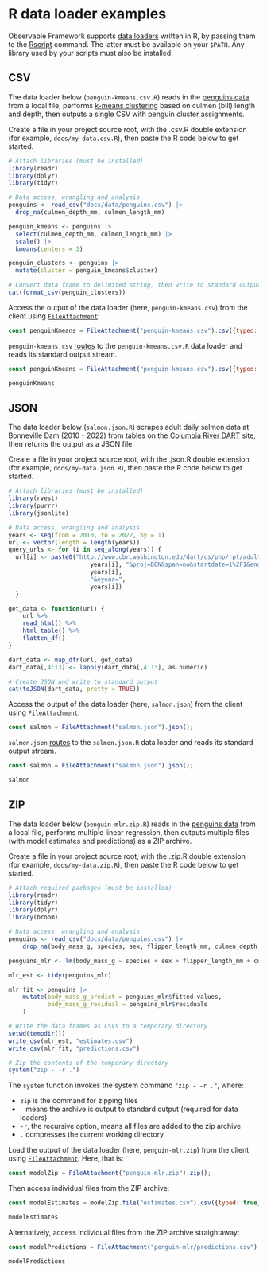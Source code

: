 # R data loader examples

Observable Framework supports [data loaders](../loaders) written in R, by passing them to the [Rscript](https://www.r-project.org/) command. The latter must be available on your `$PATH`. Any library used by your scripts must also be installed.

## CSV

The data loader below (`penguin-kmeans.csv.R`) reads in the [penguins data](https://journal.r-project.org/articles/RJ-2022-020/) from a local file, performs [k-means clustering](https://en.wikipedia.org/wiki/K-means_clustering) based on culmen (bill) length and depth, then outputs a single CSV with penguin cluster assignments.

Create a file in your project source root, with the .csv.R double extension (for example, `docs/my-data.csv.R`), then paste the R code below to get started.

```r
# Attach libraries (must be installed)
library(readr)
library(dplyr)
library(tidyr)

# Data access, wrangling and analysis
penguins <- read_csv("docs/data/penguins.csv") |>
  drop_na(culmen_depth_mm, culmen_length_mm)

penguin_kmeans <- penguins |>
  select(culmen_depth_mm, culmen_length_mm) |>
  scale() |>
  kmeans(centers = 3)

penguin_clusters <- penguins |>
  mutate(cluster = penguin_kmeans$cluster)

# Convert data frame to delimited string, then write to standard output
cat(format_csv(penguin_clusters))
```

Access the output of the data loader (here, `penguin-kmeans.csv`) from the client using [`FileAttachment`](../javascript/files):

```js run=false
const penguinKmeans = FileAttachment("penguin-kmeans.csv").csv({typed: true});
```

`penguin-kmeans.csv` [routes](../loaders#routing) to the `penguin-kmeans.csv.R` data loader and reads its standard output stream.

<!-- For local testing of penguin-kmeans.csv.R only -->

```js echo run
const penguinKmeans = FileAttachment("penguin-kmeans.csv").csv({typed: true});
```

```js echo run
penguinKmeans
```

<!-- End local testing of penguin-kmeans.csv.R -->

## JSON

The data loader below (`salmon.json.R`) scrapes adult daily salmon data at Bonneville Dam (2010 - 2022) from tables on the [Columbia River DART](https://www.cbr.washington.edu/dart) site, then returns the output as a JSON file.

Create a file in your project source root, with the .json.R double extension (for example, `docs/my-data.json.R`), then paste the R code below to get started.

```r
# Attach libraries (must be installed)
library(rvest)
library(purrr)
library(jsonlite)

# Data access, wrangling and analysis
years <- seq(from = 2010, to = 2022, by = 1)
url <- vector(length = length(years))
query_urls <- for (i in seq_along(years)) {
  url[i] <- paste0("http://www.cbr.washington.edu/dart/cs/php/rpt/adult_daily.php?sc=1&outputFormat=html&year=",
                       years[i], "&proj=BON&span=no&startdate=1%2F1&enddate=12%2F31&run=&syear=",
                       years[i],
                       "&eyear=",
                       years[i])
  }

get_data <- function(url) {
    url %>%
    read_html() %>%
    html_table() %>%
    flatten_df()
}

dart_data <- map_dfr(url, get_data)
dart_data[,4:13] <- lapply(dart_data[,4:13], as.numeric)

# Create JSON and write to standard output
cat(toJSON(dart_data, pretty = TRUE))
```

Access the output of the data loader (here, `salmon.json`) from the client using [`FileAttachment`](../javascript/files):

```js run=false
const salmon = FileAttachment("salmon.json").json();
```

`salmon.json` [routes](../loaders#routing) to the `salmon.json.R` data loader and reads its standard output stream.

<!-- For local testing of salmon.json.R only -->

```js echo run
const salmon = FileAttachment("salmon.json").json();
```

```js echo run
salmon
```

<!-- End local testing of salmon.json.R -->

## ZIP

The data loader below (`penguin-mlr.zip.R`) reads in the [penguins data](https://journal.r-project.org/articles/RJ-2022-020/) from a local file, performs multiple linear regression, then outputs multiple files (with model estimates and predictions) as a ZIP archive.

Create a file in your project source root, with the .zip.R double extension (for example, `docs/my-data.zip.R`), then paste the R code below to get started.

```r
# Attach required packages (must be installed)
library(readr)
library(tidyr)
library(dplyr)
library(broom)

# Data access, wrangling and analysis
penguins <- read_csv("docs/data/penguins.csv") |>
    drop_na(body_mass_g, species, sex, flipper_length_mm, culmen_depth_mm)

penguins_mlr <- lm(body_mass_g ~ species + sex + flipper_length_mm + culmen_depth_mm, data = penguins)

mlr_est <- tidy(penguins_mlr)

mlr_fit <- penguins |>
    mutate(body_mass_g_predict = penguins_mlr$fitted.values,
           body_mass_g_residual = penguins_mlr$residuals
    )

# Write the data frames as CSVs to a temporary directory
setwd(tempdir())
write_csv(mlr_est, "estimates.csv")
write_csv(mlr_fit, "predictions.csv")

# Zip the contents of the temporary directory
system("zip - -r .")
```

The `system` function invokes the system command `"zip - -r ."`, where:

- `zip` is the command for zipping files
- `-` means the archive is output to standard output (required for data loaders)
- `-r`, the recursive option, means all files are added to the zip archive
- `.` compresses the current working directory

Load the output of the data loader (here, `penguin-mlr.zip`) from the client using [`FileAttachment`](../javascript/files). Here, that is:

```js echo
const modelZip = FileAttachment("penguin-mlr.zip").zip();
```

Then access individual files from the ZIP archive:

```js echo
const modelEstimates = modelZip.file("estimates.csv").csv({typed: true});
```

```js echo
modelEstimates
```

Alternatively, access individual files from the ZIP archive straightaway:

```js echo
const modelPredictions = FileAttachment("penguin-mlr/predictions.csv").csv({typed: true})
```

```js echo
modelPredictions
```
